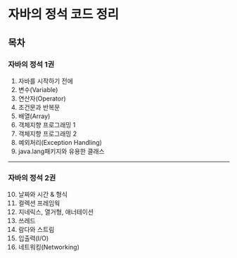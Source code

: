 # 자바의 정석 코드 정리
## 목차
### 자바의 정석 1권

1. 자바를 시작하기 전에
2. 변수(Variable)
3. 연산자(Operator)
4. 조건문과 반복문
5. 배열(Array)
6. 객체지향 프로그래밍 1
7. 객체지향 프로그래밍 2
8. 예외처리(Exception Handling)
9. java.lang패키지와 유용한 클래스
---
### 자바의 정석 2권

10. 날짜와 시간 & 형식
11. 컬렉션 프레임웍
12. 지네릭스, 열거형, 애너테이션
13. 쓰레드
14. 람다와 스트림
15. 입출력(I/O)
16. 네트워킹(Networking)
